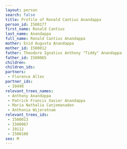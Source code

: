 ```yaml
---
layout: person
search: false
title: Profile of Ronald Cantius Anandappa
person_id: I500177
first_name: Ronald Cantius
last_name: Anandappa
full_name: Ronald Cantius Anandappa
mother: Enid Augusta Anandappa
mother_id: I500012
father: Theodore Ignatius Anthony "Tiddy" Anandappa
father_id: I500065
children:
children_ids:
partners:
 - Florence Alles
partner_ids:
 - I0490
relevant_trees_names:
 - Anthony Anandappa
 - Patrick Francis Xavier Anandappa
 - Maria Nathalia Canjemanaden
 - Anthonia Wijeratnam
relevant_trees_ids:
 - I500013
 - I500067
 - I0112
 - I500100
sex: M
---
```


